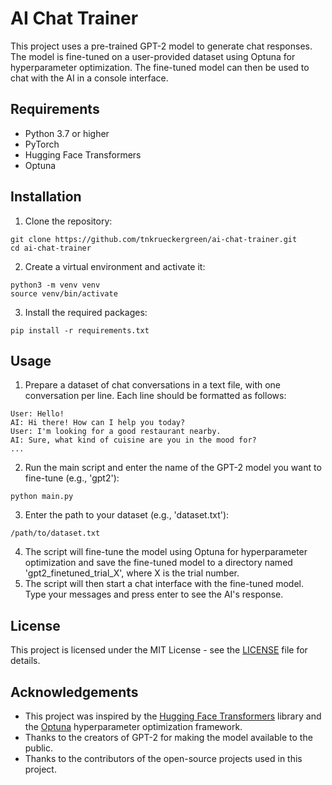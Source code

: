 AI Chat Trainer
===============

This project uses a pre-trained GPT-2 model to generate chat responses. The model is fine-tuned on a user-provided dataset using Optuna for hyperparameter optimization. The fine-tuned model can then be used to chat with the AI in a console interface.

Requirements
------------

* Python 3.7 or higher
* PyTorch
* Hugging Face Transformers
* Optuna

Installation
------------

1. Clone the repository:
```
git clone https://github.com/tnkrueckergreen/ai-chat-trainer.git
cd ai-chat-trainer
```
2. Create a virtual environment and activate it:
```
python3 -m venv venv
source venv/bin/activate
```
3. Install the required packages:
```
pip install -r requirements.txt
```

Usage
-----

1. Prepare a dataset of chat conversations in a text file, with one conversation per line. Each line should be formatted as follows:
```
User: Hello!
AI: Hi there! How can I help you today?
User: I'm looking for a good restaurant nearby.
AI: Sure, what kind of cuisine are you in the mood for?
...
```
2. Run the main script and enter the name of the GPT-2 model you want to fine-tune (e.g., 'gpt2'):
```
python main.py
```
3. Enter the path to your dataset (e.g., 'dataset.txt'):
```
/path/to/dataset.txt
```
4. The script will fine-tune the model using Optuna for hyperparameter optimization and save the fine-tuned model to a directory named 'gpt2\_finetuned\_trial\_X', where X is the trial number.
5. The script will then start a chat interface with the fine-tuned model. Type your messages and press enter to see the AI's response.

License
-------

This project is licensed under the MIT License - see the [LICENSE](LICENSE) file for details.

Acknowledgements
----------------

* This project was inspired by the [Hugging Face Transformers](https://github.com/huggingface/transformers) library and the [Optuna](https://github.com/optuna/optuna) hyperparameter optimization framework.
* Thanks to the creators of GPT-2 for making the model available to the public.
* Thanks to the contributors of the open-source projects used in this project.
